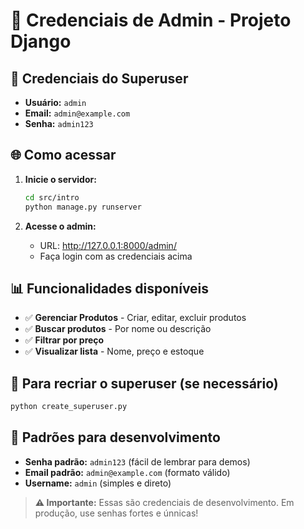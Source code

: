 # 🔐 Credenciais de Admin - Projeto Django

## 👤 Credenciais do Superuser

- **Usuário:** `admin`
- **Email:** `admin@example.com`  
- **Senha:** `admin123`

## 🌐 Como acessar

1. **Inicie o servidor:**
   ```bash
   cd src/intro
   python manage.py runserver
   ```

2. **Acesse o admin:**
   - URL: http://127.0.0.1:8000/admin/
   - Faça login com as credenciais acima

## 📊 Funcionalidades disponíveis

- ✅ **Gerenciar Produtos** - Criar, editar, excluir produtos
- ✅ **Buscar produtos** - Por nome ou descrição  
- ✅ **Filtrar por preço**
- ✅ **Visualizar lista** - Nome, preço e estoque

## 🔄 Para recriar o superuser (se necessário)

```bash
python create_superuser.py
```

## 📝 Padrões para desenvolvimento

- **Senha padrão:** `admin123` (fácil de lembrar para demos)
- **Email padrão:** `admin@example.com` (formato válido)
- **Username:** `admin` (simples e direto)

> **⚠️ Importante:** Essas são credenciais de desenvolvimento. Em produção, use senhas fortes e únnicas!
